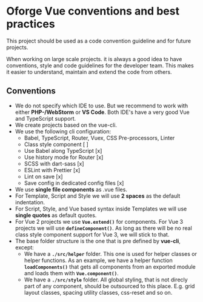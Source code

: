# Oforge Vue conventions and best practices
This project should be used as a code convention guideline and for future projects.

When working on large scale projects. it is always a good idea to have conventions,
style and code guidelines for the developer team. This makes it easier to understand,
maintain and extend the code from others.

## Conventions
- We do not specify which IDE to use. But we recommend to work with either **PHP-/WebStorm**
or **VS Code**. Both IDE's have a very good Vue and TypeScript support.
- We create projects based on the vue-cli.
- We use the following cli configuration:
  - Babel, TypeScript, Router, Vuex, CSS Pre-processors, Linter
  - Class style component [ ]
  - Use Babel along TypeScript [x]
  - Use history mode for Router [x]
  - SCSS with dart-sass [x]
  - ESLint with Prettier [x]
  - Lint on save [x]
  - Save config in dedicated config files [x]  
- We use **single file components** as .vue files.
- For Template, Script and Style we will use **2 spaces** as the default indentation.
- For Script, Style, and Vue based syntax inside Templates we will use **single
quotes** as default quotes.
- For Vue 2 projects we use **`Vue.extend()`** for components. For Vue 3 projects we will use
**`defineComponent()`**. As long as there will be no real class style component support for Vue 3,
we will stick to that.
- The base folder structure is the one that is pre defined by **vue-cli**, except:
  - We have a **`./src/helper`** folder. This one is used for helper classes or helper functions.
  As an example, we have a helper function **`loadComponents()`** that gets all components from an
  exported module and loads them with **`Vue.component()`**.
  - We have a **`./src/style`** folder. All global styling, that is not direcly part of any component,
  should be outsourced to this place. E.g. grid layout classes, spacing utility classes, css-reset
  and so on.
